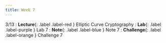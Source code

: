 ```yaml
---
title: Week 7
---
```


3/13
: **Lecture**{: .label .label-red } Elliptic Curve Cryptography
: **Lab**{: .label .label-purple } Lab 7
: **Note**{: .label .label-blue } Note 7
: **Challenge**{: .label .label-orange } Challenge 7
